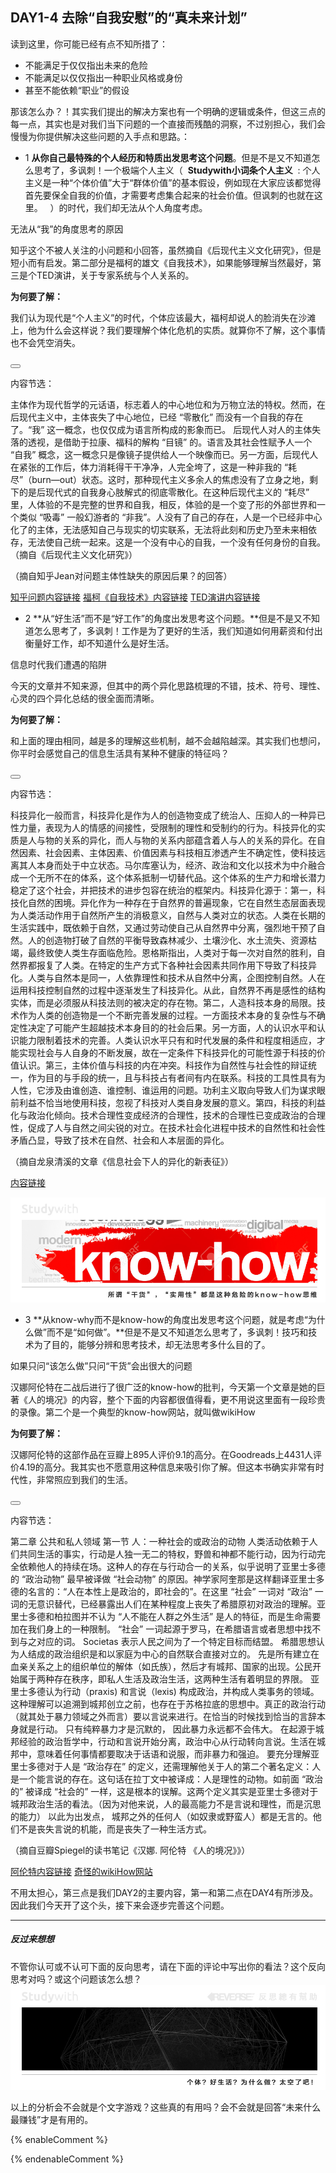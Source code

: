 ## **DAY1-4 去除“自我安慰”的“真未来计划”**

读到这里，你可能已经有点不知所措了：

* 不能满足于仅仅指出未来的危险
* 不能满足以仅仅指出一种职业风格或身份
* 甚至不能依赖“职业”的假设

那该怎么办？！其实我们提出的解决方案也有一个明确的逻辑或条件，但这三点的每一点，其实也是对我们当下问题的一个直接而残酷的洞察，不过别担心，我们会慢慢为你提供解决这些问题的入手点和思路。：

* 1 **从你自己最特殊的个人经历和特质出发思考这个问题**。但是不是又不知道怎么思考了，多讽刺！一个极端个人主义（&nbsp;&nbsp;**Studywith小词条个人主义**&nbsp;&nbsp;:&nbsp;个人主义是一种“个体价值”大于“群体价值”的基本假设，例如现在大家应该都觉得首先要保全自我的价值，才需要考虑集合起来的社会价值。但讽刺的也就在这里。
&nbsp;&nbsp;）的时代，我们却无法从个人角度考虑。

<!--sec data-title="Studywith知识链接" data-id="section2" data-show=true ces-->

无法从“我”的角度思考的原因

知乎这个不被人关注的小问题和小回答，虽然摘自《后现代主义文化研究》，但是短小而有启发。第二部分是福柯的雄文《自我技术》，如果能够理解当然最好，第三是个TED演讲，关于专家系统与个人关系的。

**为何要了解：**

我们认为现代是“个人主义”的时代，个体应该最大，福柯却说人的脸消失在沙滩上，他为什么会这样说？我们要理解个体化危机的实质。就算你不了解，这个事情也不会凭空消失。

<button class="section" target="section3" show="展开具体内容" hide="收起具体内容" ></button>

<!--endsec-->

<!--sec data-title="链接内容" aria-expanded="false" data-id="section3" data-show=false ces-->

内容节选：

主体作为现代哲学的元话语，标志着人的中心地位和为万物立法的特权。然而，在后现代主义中，主体丧失了中心地位，已经 “零散化” 而没有一个自我的存在了。“我” 这一概念，也仅仅成为语言所构成的影象而已。      后现代人对人的主体失落的透视，是借助于拉康、福科的解构 “目镜” 的。语言及其社会性赋予人一个 “自我” 概念，这一概念只是像镜子提供给人一个映像而已。另一方面，后现代人在紧张的工作后，体力消耗得干干净净，人完全垮了，这是一种非我的 “耗尽”（burn—out）状态。这时，那种现代主义多余人的焦虑没有了立身之地，剩下的是后现代式的自我身心肢解式的彻底零散化。在这种后现代主义的 “耗尽” 里，人体验的不是完整的世界和自我，相反，体验的是一个变了形的外部世界和一个类似 “吸毒” 一般幻游者的 “非我”。人没有了自己的存在，人是一个已经非中心化了的主体，无法感知自己与现实的切实联系，无法将此刻和历史乃至未来相依存，无法使自己统一起来。这是一个没有中心的自我，一个没有任何身份的自我。（摘自《后现代主义文化研究》）

（摘自知乎Jean对问题主体性缺失的原因后果？的回答）

[知乎问题内容链接](https://www.zhihu.com/question/38794184) [福柯《自我技术》内容链接](http://www.aisixiang.com/data/106356.html) [TED演讲内容链接](https://www.ted.com/talks/noreena_hertz_how_to_use_experts_and_when_not_to/transcript)

<!--endsec-->

* 2 **从“好生活”而不是“好工作”的角度出发思考这个问题。**但是不是又不知道怎么思考了，多讽刺！工作是为了更好的生活，我们知道如何用薪资和付出衡量好工作，却不知道什么是好生活。

<!--sec data-title="Studywith知识链接" data-id="section2" data-show=true ces-->

信息时代我们遭遇的陷阱

今天的文章并不知来源，但其中的两个异化思路梳理的不错，技术、符号、理性、心灵的四个异化总结的很全面而清晰。

**为何要了解：**

和上面的理由相同，越是多的理解这些机制，越不会越陷越深。其实我们也想问，你平时会感觉自己的信息生活具有某种不健康的特征吗？

<button class="section" target="section3" show="展开具体内容" hide="收起具体内容" ></button>

<!--endsec-->

<!--sec data-title="链接内容" aria-expanded="false" data-id="section3" data-show=false ces-->

内容节选：

科技异化一般而言，科技异化是作为人的创造物变成了统治人、压抑人的一种异已性力量，表现为人的情感的间接性，受限制的理性和受制约的行为。科技异化的实质是人与物的关系的异化，而人与物的关系内部蕴含着人与人的关系的异化。在自然因素、社会因素、主体因素、价值因素与科技相互渗透产生不确定性，使科技远离其人本身而处于中立状态。马尔库塞认为，经济、政治和文化以技术为中介融合成一个无所不在的体系，这个体系抵制一切替代品。这个体系的生产力和增长潜力稳定了这个社会，并把技术的进步包容在统治的框架内。科技异化源于：第一，科技化自然的困境。异化作为一种存在于自然界的普遍现象，它在自然生态层面表现为人类活动作用于自然所产生的消极意义，自然与人类对立的状态。人类在长期的生活实践中，既依赖于自然，又通过劳动使自己从自然界中分离，强烈地干预了自然。人的创造物打破了自然的平衡导致森林减少、土壤沙化、水土流失、资源枯竭，最终致使人类生存面临危险。恩格斯指出，人类对于每一次对自然的胜利，自然界都报复了人类。在特定的生产方式下各种社会因素共同作用下导致了科技异化。人类与自然本是同一，人依靠理性和技术从自然中分离，企图控制自然。人在运用科技控制自然的过程中逐渐发生了科技异化。从此，自然界不再是感性的结构实体，而是必须服从科技法则的被决定的存在物。第二，人造科技本身的局限。技术作为人类的创造物是一个不断完善发展的过程。一方面技术本身的复杂性与不确定性决定了可能产生超越技术本身目的的社会后果。另一方面，人的认识水平和认识能力限制着技术的完善。人类认识水平只有和时代发展的条件和程度相适应，才能实现社会与人自身的不断发展，故在一定条件下科技异化的可能性源于科技的价值认识。第三，主体价值与科技的内在冲突。科技作为自然性与社会性的辩证统一，作为目的与手段的统一，且与科技占有者间有内在联系。科技的工具性具有为人性，它涉及由谁创造、谁控制、谁运用的问题。功利主义取向导致人们为谋求眼前利益不恰当地使用科技，忽视了科技对人类自身发展的意义。第四，科技的利益化与政治化倾向。技术合理性变成经济的合理性，技术的合理性已变成政治的合理性，促成了人与自然之间尖锐的对立。在技术社会化进程中技术的自然性和社会性矛盾凸显，导致了技术在自然、社会和人本层面的异化。

（摘自龙泉清溪的文章《信息社会下人的异化的新表征》）

[内容链接](http://www.360doc.com/content/12/0218/23/892692_187719419.shtml)

<!--endsec-->

![](/assets/9.jpg)

* 3 **从know-why而不是know-how的角度出发思考这个问题，就是考虑“为什么做”而不是“如何做”。**但是不是又不知道怎么思考了，多讽刺！技巧和技术为了目的，能够分辨和思考技术，却无法思考多什么目的了。

<!--sec data-title="Studywith知识链接" data-id="section2" data-show=true ces-->

如果只问“该怎么做”只问“干货”会出很大的问题

汉娜阿伦特在二战后进行了很广泛的know-how的批判，今天第一个文章是她的巨著《人的境况》的内容，整个下面的内容都很值得看，更不用说这里面有一段珍贵的录像。第二个是一个典型的know-how网站，就叫做wikiHow

**为何要了解：**

汉娜阿伦特的这部作品在豆瓣上895人评价9.1的高分。在Goodreads上4431人评价4.19的高分。我其实也不愿意用这种信息来吸引你了解。但这本书确实非常有时代性，非常照应到我们的生活。

<button class="section" target="section3" show="展开具体内容" hide="收起具体内容" ></button>

<!--endsec-->

<!--sec data-title="链接内容" aria-expanded="false" data-id="section3" data-show=false ces-->

内容节选：

第二章 公共和私人领域
第一节 人：一种社会的或政治的动物
人类活动依赖于人们共同生活的事实，行动是人独一无二的特权，野兽和神都不能行动，因为行动完全依赖他人的持续在场。这种人的存在与行动合一的关系，似乎说明了亚里士多德的 “政治动物” 最早被译做 “社会动物” 的原因。神学家阿奎那是这样翻译亚里士多德的名言的：“人在本性上是政治的，即社会的”。在这里 “社会” 一词对 “政治” 一词的无意识替代，已经暴露出人们在某种程度上丧失了希腊原初对政治的理解。亚里士多德和柏拉图并不认为 “人不能在人群之外生活” 是人的特征，而是生命需要加在我们身上的一种限制。
“社会” 一词起源于罗马，在希腊语言或者思想中找不到与之对应的词。 Societas 表示人民之间为了一个特定目标而结盟。
希腊思想认为人结成的政治组织是和以家庭为中心的自然联合直接对立的。 先是所有建立在血亲关系之上的组织单位的解体（如氏族），然后才有城邦、国家的出现。公民开始属于两种存在秩序，即私人生活及政治生活，这两种生活有着明显的界限。
亚里士多德认为行动（praxis) 和言说（lexis) 构成政治，并构成人类事务的领域。这种理解可以追溯到城邦创立之前，也存在于苏格拉底的思想中。真正的政治行动（就其处于暴力领域之外而言）要以言说来进行。在恰当的时候找到恰当的言辞本身就是行动。 只有纯粹暴力才是沉默的， 因此暴力永远都不会伟大。
在起源于城邦经验的政治哲学中，行动和言说开始分离，政治中心从行动转向言说。生活在城邦中，意味着任何事情都要取决于话语和说服，而非暴力和强迫。
要充分理解亚里士多德对于人是 “政治存在” 的定义，还需理解他关于人的第二个著名定义：人是一个能言说的存在。这句话在拉丁文中被译成：人是理性的动物。如前面 “政治的” 被译成 “社会的” 一样，这是根本的误解。这两个定义其实是亚里士多德对于城邦政治生活的看法。（因为对他来说，人的最高能力不是言说和理性，而是沉思的能力）
以此为出发点， 城邦之外的任何人（如奴隶或野蛮人）都是无言的。他们不是丧失言说的机能，而是丧失了一种生活方式。

（摘自豆瓣Spiegel的读书笔记《汉娜. 阿伦特 《人的境况》》）

[阿伦特内容链接](https://www.douban.com/group/topic/55847207/) [奇怪的wikiHow网站](https://zh.wikihow.com/首页)

<!--endsec-->

不用太担心，第三点是我们DAY2的主要内容，第一和第二点在DAY4有所涉及。因此我们今天开了这个头，接下来会逐步完善这个问题。

---

##### 反过来想想

不管你认可或不认可下面的反向思考，请在下面的评论中写出你的看法？这个反向思考对吗？或这个问题该怎么想？![](/assets/31.jpg)

以上的分析会不会就是个文字游戏？这些真的有用吗？会不会就是回答“未来什么最赚钱”才是有用的。

{% enableComment %}

{% endenableComment %}

